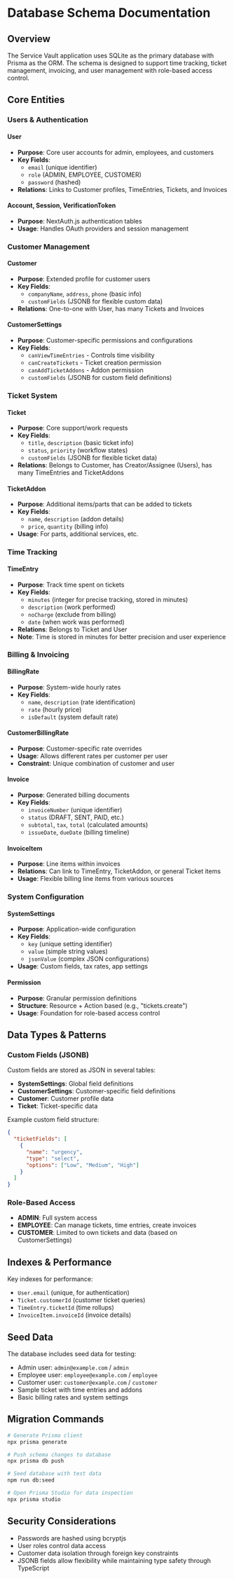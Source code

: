 # Database Schema Documentation

## Overview

The Service Vault application uses SQLite as the primary database with Prisma as the ORM. The schema is designed to support time tracking, ticket management, invoicing, and user management with role-based access control.

## Core Entities

### Users & Authentication

#### User
- **Purpose**: Core user accounts for admin, employees, and customers
- **Key Fields**: 
  - `email` (unique identifier)
  - `role` (ADMIN, EMPLOYEE, CUSTOMER)
  - `password` (hashed)
- **Relations**: Links to Customer profiles, TimeEntries, Tickets, and Invoices

#### Account, Session, VerificationToken
- **Purpose**: NextAuth.js authentication tables
- **Usage**: Handles OAuth providers and session management

### Customer Management

#### Customer
- **Purpose**: Extended profile for customer users
- **Key Fields**:
  - `companyName`, `address`, `phone` (basic info)
  - `customFields` (JSONB for flexible custom data)
- **Relations**: One-to-one with User, has many Tickets and Invoices

#### CustomerSettings
- **Purpose**: Customer-specific permissions and configurations
- **Key Fields**:
  - `canViewTimeEntries` - Controls time visibility
  - `canCreateTickets` - Ticket creation permission
  - `canAddTicketAddons` - Addon permission
  - `customFields` (JSONB for custom field definitions)

### Ticket System

#### Ticket
- **Purpose**: Core support/work requests
- **Key Fields**:
  - `title`, `description` (basic ticket info)
  - `status`, `priority` (workflow states)
  - `customFields` (JSONB for flexible ticket data)
- **Relations**: Belongs to Customer, has Creator/Assignee (Users), has many TimeEntries and TicketAddons

#### TicketAddon
- **Purpose**: Additional items/parts that can be added to tickets
- **Key Fields**:
  - `name`, `description` (addon details)
  - `price`, `quantity` (billing info)
- **Usage**: For parts, additional services, etc.

### Time Tracking

#### TimeEntry
- **Purpose**: Track time spent on tickets
- **Key Fields**:
  - `minutes` (integer for precise tracking, stored in minutes)
  - `description` (work performed)
  - `noCharge` (exclude from billing)
  - `date` (when work was performed)
- **Relations**: Belongs to Ticket and User
- **Note**: Time is stored in minutes for better precision and user experience

### Billing & Invoicing

#### BillingRate
- **Purpose**: System-wide hourly rates
- **Key Fields**:
  - `name`, `description` (rate identification)
  - `rate` (hourly price)
  - `isDefault` (system default rate)

#### CustomerBillingRate
- **Purpose**: Customer-specific rate overrides
- **Usage**: Allows different rates per customer per user
- **Constraint**: Unique combination of customer and user

#### Invoice
- **Purpose**: Generated billing documents
- **Key Fields**:
  - `invoiceNumber` (unique identifier)
  - `status` (DRAFT, SENT, PAID, etc.)
  - `subtotal`, `tax`, `total` (calculated amounts)
  - `issueDate`, `dueDate` (billing timeline)

#### InvoiceItem
- **Purpose**: Line items within invoices
- **Relations**: Can link to TimeEntry, TicketAddon, or general Ticket items
- **Usage**: Flexible billing line items from various sources

### System Configuration

#### SystemSettings
- **Purpose**: Application-wide configuration
- **Key Fields**:
  - `key` (unique setting identifier)
  - `value` (simple string values)
  - `jsonValue` (complex JSON configurations)
- **Usage**: Custom fields, tax rates, app settings

#### Permission
- **Purpose**: Granular permission definitions
- **Structure**: Resource + Action based (e.g., "tickets.create")
- **Usage**: Foundation for role-based access control

## Data Types & Patterns

### Custom Fields (JSONB)
Custom fields are stored as JSON in several tables:
- **SystemSettings**: Global field definitions
- **CustomerSettings**: Customer-specific field definitions
- **Customer**: Customer profile data
- **Ticket**: Ticket-specific data

Example custom field structure:
```json
{
  "ticketFields": [
    {
      "name": "urgency",
      "type": "select",
      "options": ["Low", "Medium", "High"]
    }
  ]
}
```

### Role-Based Access
- **ADMIN**: Full system access
- **EMPLOYEE**: Can manage tickets, time entries, create invoices
- **CUSTOMER**: Limited to own tickets and data (based on CustomerSettings)

## Indexes & Performance

Key indexes for performance:
- `User.email` (unique, for authentication)
- `Ticket.customerId` (customer ticket queries)
- `TimeEntry.ticketId` (time rollups)
- `InvoiceItem.invoiceId` (invoice details)

## Seed Data

The database includes seed data for testing:
- Admin user: `admin@example.com` / `admin`
- Employee user: `employee@example.com` / `employee`
- Customer user: `customer@example.com` / `customer`
- Sample ticket with time entries and addons
- Basic billing rates and system settings

## Migration Commands

```bash
# Generate Prisma client
npx prisma generate

# Push schema changes to database
npx prisma db push

# Seed database with test data
npm run db:seed

# Open Prisma Studio for data inspection
npx prisma studio
```

## Security Considerations

- Passwords are hashed using bcryptjs
- User roles control data access
- Customer data isolation through foreign key constraints
- JSONB fields allow flexibility while maintaining type safety through TypeScript